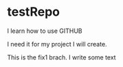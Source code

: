 # testRepo

I learn how to use GITHUB

I need it for my project I will create.

This is the fix1 brach. I write some text
